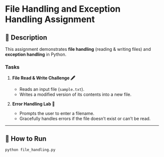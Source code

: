 # File Handling and Exception Handling Assignment

## 📖 Description
This assignment demonstrates **file handling** (reading & writing files) and **exception handling** in Python.  

### Tasks
1. **File Read & Write Challenge 🖋️**  
   - Reads an input file (`sample.txt`).  
   - Writes a modified version of its contents into a new file.  

2. **Error Handling Lab 🧪**  
   - Prompts the user to enter a filename.  
   - Gracefully handles errors if the file doesn’t exist or can’t be read.  

---

## 🚀 How to Run
```bash
python file_handling.py
